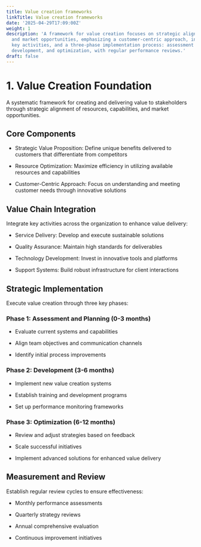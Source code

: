 ```yaml
---
title: Value creation frameworks
linkTitle: Value creation frameworks
date: '2025-04-29T17:09:00Z'
weight: 1
description: 'A framework for value creation focuses on strategic alignment of resources
  and market opportunities, emphasizing a customer-centric approach, integration of
  key activities, and a three-phase implementation process: assessment and planning,
  development, and optimization, with regular performance reviews.'
draft: false
---
```



# 1. Value Creation Foundation

A systematic framework for creating and delivering value to stakeholders through strategic alignment of resources, capabilities, and market opportunities.

## Core Components

- Strategic Value Proposition: Define unique benefits delivered to customers that differentiate from competitors

- Resource Optimization: Maximize efficiency in utilizing available resources and capabilities

- Customer-Centric Approach: Focus on understanding and meeting customer needs through innovative solutions

## Value Chain Integration

Integrate key activities across the organization to enhance value delivery:

- Service Delivery: Develop and execute sustainable solutions

- Quality Assurance: Maintain high standards for deliverables

- Technology Development: Invest in innovative tools and platforms

- Support Systems: Build robust infrastructure for client interactions

## Strategic Implementation

Execute value creation through three key phases:

### Phase 1: Assessment and Planning (0-3 months)

- Evaluate current systems and capabilities

- Align team objectives and communication channels

- Identify initial process improvements

### Phase 2: Development (3-6 months)

- Implement new value creation systems

- Establish training and development programs

- Set up performance monitoring frameworks

### Phase 3: Optimization (6-12 months)

- Review and adjust strategies based on feedback

- Scale successful initiatives

- Implement advanced solutions for enhanced value delivery

## Measurement and Review

Establish regular review cycles to ensure effectiveness:

- Monthly performance assessments

- Quarterly strategy reviews

- Annual comprehensive evaluation

- Continuous improvement initiatives